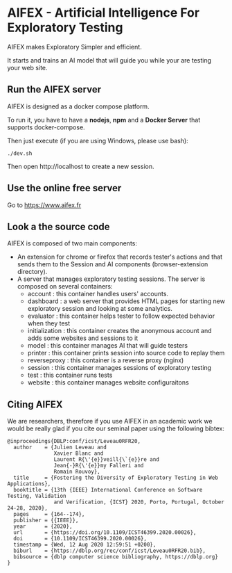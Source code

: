 # AIFEX - Artificial Intelligence For Exploratory Testing

AIFEX makes Exploratory Simpler and efficient.

It starts and trains an AI model that will guide you while your are testing your web site.

## Run the AIFEX server

AIFEX is designed as a docker compose platform. 

To run it, you have to have a **nodejs**, **npm** and a **Docker Server** that supports docker-compose.

Then just execute (if you are using Windows, please use bash): 

    ./dev.sh

Then open http://localhost to create a new session.


## Use the online free server

Go to https://www.aifex.fr


## Look a the source code

AIFEX is composed of two main components:
* An extension for chrome or firefox that records tester's actions and that sends them to the Session and AI components (browser-extension directory).
* A server that manages exploratory testing sessions. The server is composed on several containers:
    * account : this container handles users' accounts.
    * dashboard : a web server that provides HTML pages for starting new exploratory session and looking at some analytics.
    * evaluator : this container helps tester to follow expected behavior when they test
    * initialization : this container creates the anonymous account and adds some websites and sessions to it
    * model : this container manages AI that will guide testers
    * printer : this container prints session into source code to replay them
    * reverseproxy : this container is a reverse proxy (nginx)
    * session : this container manages sessions of exploratory testing
    * test : this container runs tests
    * website : this container manages website configuraitons


## Citing AIFEX

We are researchers, therefore if you use AIFEX in an academic work we would be really glad if you cite our seminal paper using the following bibtex:

```
@inproceedings{DBLP:conf/icst/Leveau0RFR20,
  author    = {Julien Leveau and
               Xavier Blanc and
               Laurent R{\'{e}}veill{\`{e}}re and
               Jean{-}R{\'{e}}my Falleri and
               Romain Rouvoy},
  title     = {Fostering the Diversity of Exploratory Testing in Web Applications},
  booktitle = {13th {IEEE} International Conference on Software Testing, Validation
               and Verification, {ICST} 2020, Porto, Portugal, October 24-28, 2020},
  pages     = {164--174},
  publisher = {{IEEE}},
  year      = {2020},
  url       = {https://doi.org/10.1109/ICST46399.2020.00026},
  doi       = {10.1109/ICST46399.2020.00026},
  timestamp = {Wed, 12 Aug 2020 12:59:51 +0200},
  biburl    = {https://dblp.org/rec/conf/icst/Leveau0RFR20.bib},
  bibsource = {dblp computer science bibliography, https://dblp.org}
}
```